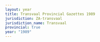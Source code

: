 ```yaml
---
layout: year
title: Transvaal Provincial Gazettes 1989
jurisdiction: ZA-transvaal
jurisdiction_name: Transvaal
provincial: true
year: "1989"
---
```

